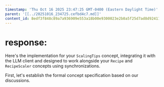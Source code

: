 ```yaml
---
timestamp: 'Thu Oct 16 2025 23:47:25 GMT-0400 (Eastern Daylight Time)'
parent: '[[../20251016_234725.cefbd4c7.md]]'
content_id: 8edf3f848c89a7a936909e553a18b00e9300023e2b0a5f25d7ad8d92411016be
---
```


# response:

Here's the implementation for your `ScalingTips` concept, integrating it with the LLM client and designed to work alongside your `Recipe` and `RecipeScaler` concepts using synchronizations.

First, let's establish the formal concept specification based on our discussions.
